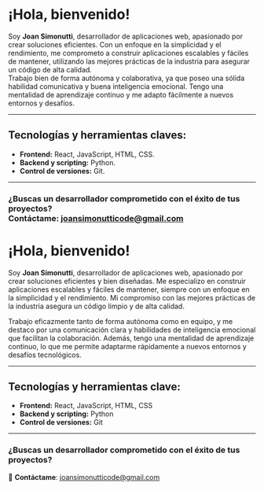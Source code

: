 # ¡Hola, bienvenido!

Soy **Joan Simonutti**, desarrollador de aplicaciones web, apasionado por crear soluciones eficientes. Con un enfoque en la simplicidad y el rendimiento, me comprometo a construir aplicaciones escalables y fáciles de mantener, utilizando las mejores prácticas de la industria para asegurar un código de alta calidad.<br/>Trabajo bien de forma autónoma y colaborativa, ya que poseo una sólida habilidad comunicativa y buena inteligencia emocional. Tengo una mentalidad de aprendizaje continuo y me adapto fácilmente a nuevos entornos y desafíos.

---

## Tecnologías y herramientas claves:

- **Frontend:** React, JavaScript, HTML, CSS.
- **Backend y scripting:** Python.
- **Control de versiones:** Git.

---

### ¿Buscas un desarrollador comprometido con el éxito de tus proyectos?<br/>**Contáctame**: [joansimonutticode@gmail.com](mailto:joansimonutticode@gmail.com)

# ¡Hola, bienvenido!

Soy **Joan Simonutti**, desarrollador de aplicaciones web, apasionado por crear soluciones eficientes y bien diseñadas. Me especializo en construir aplicaciones escalables y fáciles de mantener, siempre con un enfoque en la simplicidad y el rendimiento. Mi compromiso con las mejores prácticas de la industria asegura un código limpio y de alta calidad.

Trabajo eficazmente tanto de forma autónoma como en equipo, y me destaco por una comunicación clara y habilidades de inteligencia emocional que facilitan la colaboración. Además, tengo una mentalidad de aprendizaje continuo, lo que me permite adaptarme rápidamente a nuevos entornos y desafíos tecnológicos.

---

## Tecnologías y herramientas clave:

- **Frontend:** React, JavaScript, HTML, CSS
- **Backend y scripting:** Python
- **Control de versiones:** Git

---

### ¿Buscas un desarrollador comprometido con el éxito de tus proyectos?

📧 **Contáctame**: [joansimonutticode@gmail.com](mailto:joansimonutticode@gmail.com)
